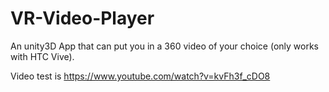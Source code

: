 # VR-Video-Player

An unity3D App that can put you in a 360 video of your choice (only works with HTC Vive).

Video test is https://www.youtube.com/watch?v=kvFh3f_cDO8

